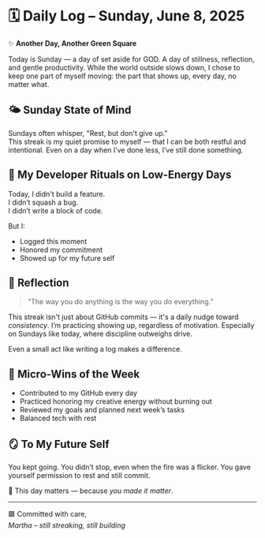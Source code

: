 # 🗓️ Daily Log – Sunday, June 8, 2025

✨ **Another Day, Another Green Square**

Today is Sunday — a day of set aside for GOD. A day of stillness, reflection, and gentle productivity. While the world outside slows down, I chose to keep one part of myself moving: the part that shows up, every day, no matter what.

## 🌤️ Sunday State of Mind

Sundays often whisper, "Rest, but don't give up."  
This streak is my quiet promise to myself — that I can be both restful and intentional. Even on a day when I’ve done less, I’ve still done something.

## 🔁 My Developer Rituals on Low-Energy Days

Today, I didn't build a feature.  
I didn’t squash a bug.  
I didn’t write a block of code.

But I:
- Logged this moment
- Honored my commitment
- Showed up for my future self

## 🧠 Reflection

> “The way you do anything is the way you do everything.”

This streak isn't just about GitHub commits — it's a daily nudge toward *consistency*. I’m practicing showing up, regardless of motivation. Especially on Sundays like today, where discipline outweighs drive.

Even a small act like writing a log makes a difference.

## 🎯 Micro-Wins of the Week
- Contributed to my GitHub every day
- Practiced honoring my creative energy without burning out
- Reviewed my goals and planned next week’s tasks
- Balanced tech with rest

## 🪞 To My Future Self

You kept going.
You didn’t stop, even when the fire was a flicker.
You gave yourself permission to rest and still commit.

📌 This day matters — because *you made it matter*.

---

🟩 Committed with care,  
*Martha – still streaking, still building*
